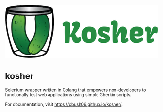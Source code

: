 ![kosher logo](/docs/assets/images/kosher_logo.png)
# kosher
Selenium wrapper written in Golang that empowers non-developers to functionally test web applications using simple Gherkin scripts.

For documentation, visit https://cbush06.github.io/kosher/.
